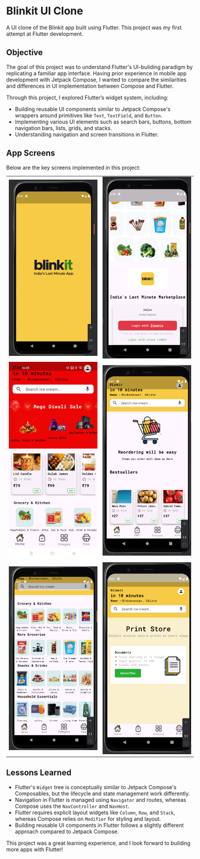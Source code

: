 # Blinkit UI Clone

A UI clone of the Blinkit app built using Flutter. This project was my first attempt at Flutter development.

## Objective
The goal of this project was to understand Flutter's UI-building paradigm by replicating a familiar app interface. Having prior experience in mobile app development with Jetpack Compose, I wanted to compare the similarities and differences in UI implementation between Compose and Flutter. 

Through this project, I explored Flutter’s widget system, including:
- Building reusable UI components similar to Jetpack Compose's wrappers around primitives like `Text`, `TextField`, and `Button`.
- Implementing various UI elements such as search bars, buttons, bottom navigation bars, lists, grids, and stacks.
- Understanding navigation and screen transitions in Flutter.

## App Screens
Below are the key screens implemented in this project:

<table>
  <tr>
    <td><img src="./screenshots/splash_screen.png" alt="Splash Screen" width="500"/></td>
    <td><img src="./screenshots/login_page.png" alt="Login Screen" width="500"/></td>
  </tr>
  <tr>
    <td><img src="./screenshots/home_page.jpg" alt="Home Page" width="500"/></td>
    <td><img src="./screenshots/cart_page.png" alt="Cart Page" width="500"/></td>
  </tr>
  <tr>
    <td><img src="./screenshots/category_page.png" alt="Category Page" width="500"/></td>
    <td><img src="./screenshots/print_page.png" alt="Print Page" width="500"/></td>
  </tr>
</table>

## Lessons Learned
- Flutter's `Widget` tree is conceptually similar to Jetpack Compose's Composables, but the lifecycle and state management work differently.
- Navigation in Flutter is managed using `Navigator` and routes, whereas Compose uses the `NavController` and `NavHost`.
- Flutter requires explicit layout widgets like `Column`, `Row`, and `Stack`, whereas Compose relies on `Modifier` for styling and layout.
- Building reusable UI components in Flutter follows a slightly different approach compared to Jetpack Compose.

This project was a great learning experience, and I look forward to building more apps with Flutter!

